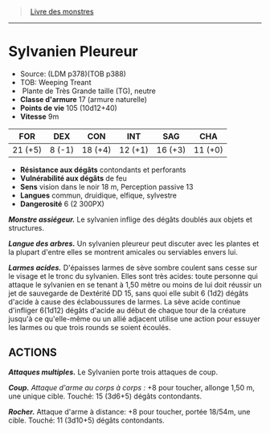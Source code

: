 ﻿> [Livre des monstres](tome_of_beasts_old.md)

---

# Sylvanien Pleureur

- Source: (LDM p378)(TOB p388)
- TOB: Weeping Treant
-  Plante de Très Grande taille (TG), neutre
- **Classe d'armure** 17 (armure naturelle)
- **Points de vie** 105 (10d12+40)
- **Vitesse** 9m

|FOR|DEX|CON|INT|SAG|CHA|
|---|---|---|---|---|---|
|21 (+5)|8 (-1)|18 (+4)|12 (+1)|16 (+3)|11 (+0)|

- **Résistance aux dégâts** contondants et perforants
- **Vulnérabilité aux dégâts** de feu
- **Sens** vision dans le noir 18 m, Perception passive 13
- **Langues** commun, druidique, elfique, sylvestre
- **Dangerosité** 6 (2 300PX)

**_Monstre assiégeur._** Le sylvanien inflige des dégâts doublés aux objets et structures.

**_Langue des arbres._** Un sylvanien pleureur peut discuter avec les plantes et la plupart d'entre elles se montrent amicales ou serviables envers lui.

**_Larmes acides._** D'épaisses larmes de sève sombre coulent sans cesse sur le visage et le tronc du sylvanien. Elles sont très acides: toute personne qui attaque le sylvanien en se tenant à 1,50 mètre ou moins de lui doit réussir un jet de sauvegarde de Dextérité DD 15, sans quoi elle subit 6 (1d2) dégâts d'acide à cause des éclaboussures de larmes. La sève acide continue d'infliger 6(1d12) dégâts d'acide au début de chaque tour de la créature jusqu'à ce qu'elle-même ou un allié adjacent utilise une action pour essuyer les larmes ou que trois rounds se soient écoulés.

## ACTIONS

**_Attaques multiples._** Le Sylvanien porte trois attaques de coup.

**_Coup._** _Attaque d'arme au corps à corps :_ +8 pour toucher, allonge 1,50 m, une unique cible. Touché: 15 (3d6+5) dégâts contondants.

**_Rocher._** Attaque d'arme à distance: +8 pour toucher, portée 18/54m, une cible. Touché: 11 (3d10+5) dégâts contondants.

